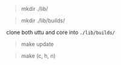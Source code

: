 

> mkdir ./lib/

> mkdir ./lib/builds/

clone both uttu and core into `./lib/builds/`

> make update

> make (c, h, n)
